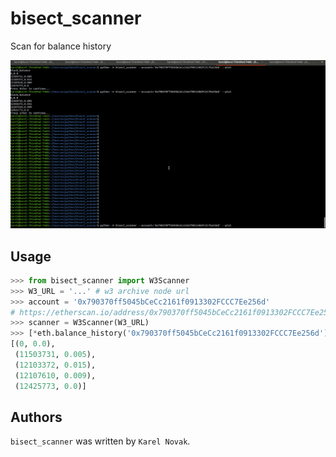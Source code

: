# bisect_scanner

Scan for balance history

![](peek_2_fast.gif)

## Usage

```python
>>> from bisect_scanner import W3Scanner
>>> W3_URL = '...' # w3 archive node url
>>> account = '0x790370ff5045bCeCc2161f0913302FCCC7Ee256d'
# https://etherscan.io/address/0x790370ff5045bCeCc2161f0913302FCCC7Ee256d
>>> scanner = W3Scanner(W3_URL)
>>> [*eth.balance_history('0x790370ff5045bCeCc2161f0913302FCCC7Ee256d')] 
[(0, 0.0),
 (11503731, 0.005),
 (12103372, 0.015),
 (12107610, 0.009),
 (12425773, 0.0)]
```

## Authors

`bisect_scanner` was written by `Karel Novak`.
